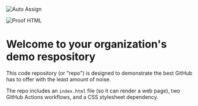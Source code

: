 ![Auto Assign](https://github.com/Omega-Tech-API/demo-repository/actions/workflows/auto-assign.yml/badge.svg)

![Proof HTML](https://github.com/Omega-Tech-API/demo-repository/actions/workflows/proof-html.yml/badge.svg)

# Welcome to your organization's demo respository
This code repository (or "repo") is designed to demonstrate the best GitHub has to offer with the least amount of noise.

The repo includes an `index.html` file (so it can render a web page), two GitHub Actions workflows, and a CSS stylesheet dependency.
